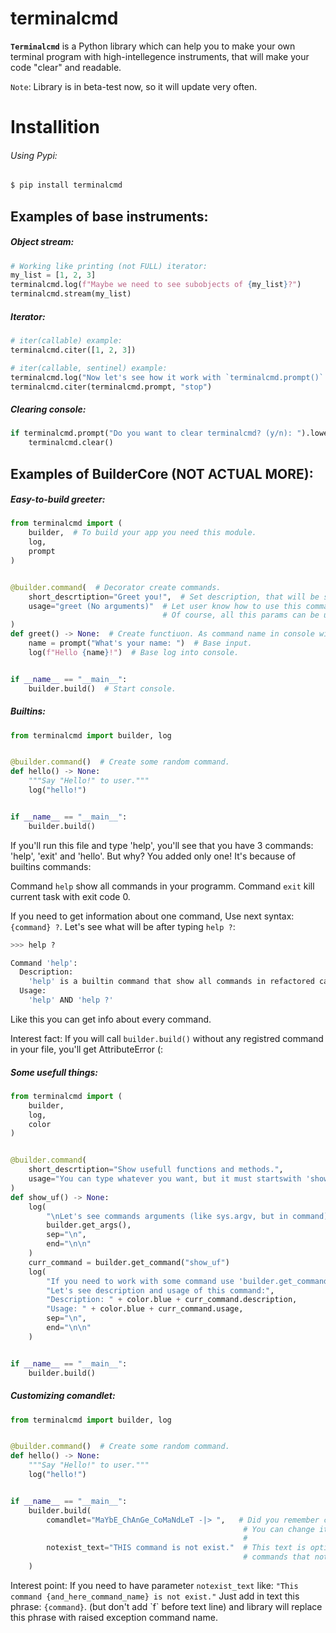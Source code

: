 # terminalcmd

**`Terminalcmd`** is a Python library which can help you to 
make your own terminal program with high-intellegence instruments, 
that will make your code "clear" and readable.

`Note`: Library is in beta-test now, so it will update very often.

# Installition
###### Using Pypi:
```bash
$ pip install terminalcmd
```
## Examples of base instruments:
##### Object stream:
```py
# Working like printing (not FULL) iterator:
my_list = [1, 2, 3]
terminalcmd.log(f"Maybe we need to see subobjects of {my_list}?")
terminalcmd.stream(my_list)
```
##### Iterator:
```py
# iter(callable) example:
terminalcmd.citer([1, 2, 3])

# iter(callable, sentinel) example:
terminalcmd.log("Now let's see how it work with `terminalcmd.prompt()` and 'stop' as sentinel")
terminalcmd.citer(terminalcmd.prompt, "stop")
```
##### Clearing console:
```py
if terminalcmd.prompt("Do you want to clear terminalcmd? (y/n): ").lower() == "y":
    terminalcmd.clear()
```
## Examples of BuilderCore (NOT ACTUAL MORE):
##### Easy-to-build greeter:
```py
from terminalcmd import (
    builder,  # To build your app you need this module.
    log,
    prompt
)


@builder.command(  # Decorator create commands.
    short_descrtiption="Greet you!",  # Set description, that will be shown in help-message.
    usage="greet (No arguments)"  # Let user know how to use this command.
                                  # Of course, all this params can be unfilled.
)
def greet() -> None:  # Create functiuon. As command name in console will be used function name.
    name = prompt("What's your name: ")  # Base input.
    log(f"Hello {name}!")  # Base log into console.


if __name__ == "__main__":
    builder.build()  # Start console.
```
##### Builtins:
```py
from terminalcmd import builder, log


@builder.command()  # Create some random command.
def hello() -> None:
    """Say "Hello!" to user."""
    log("hello!")


if __name__ == "__main__":
    builder.build()
```
If you'll run this file and type 'help', you'll see
that you have 3 commands: 'help', 'exit' and 'hello'.
But why? You added only one!
It's because of builtins commands:  

  Command `help` show all commands in your programm.
  Command `exit` kill current task with exit code 0.

If you need to get information about one command,
Use next syntax: `{command} ?`.
Let's see what will be after typing `help ?`:
```bash
>>> help ?

Command 'help':
  Description:
    'help' is a builtin command that show all commands in refactored case.
  Usage:
    'help' AND 'help ?'
```
Like this you can get info about every command.

Interest fact:
If you will call `builder.build()` without any
registred command in your file, you'll get
AttributeError (:
##### Some usefull things:
```py
from terminalcmd import (
    builder,
    log,
    color
)


@builder.command(
    short_descrtiption="Show usefull functions and methods.",
    usage="You can type whatever you want, but it must startswith 'show_uf'."
)
def show_uf() -> None:
    log(
        "\nLet's see commands arguments (like sys.argv, but in command):",
        builder.get_args(),
        sep="\n",
        end="\n\n"
    )
    curr_command = builder.get_command("show_uf")
    log(
        "If you need to work with some command use 'builder.get_command(command_name: str)'.",
        "Let's see description and usage of this command:",
        "Description: " + color.blue + curr_command.description,
        "Usage: " + color.blue + curr_command.usage,
        sep="\n",
        end="\n\n"
    )


if __name__ == "__main__":
    builder.build()
```
##### Customizing comandlet:
```py
from terminalcmd import builder, log


@builder.command()  # Create some random command.
def hello() -> None:
    """Say "Hello!" to user."""
    log("hello!")


if __name__ == "__main__":
    builder.build(
        comandlet="MaYbE_ChAnGe_CoMaNdLeT -|> ",   # Did you remember comandlet name in examples before?
                                                    # You can change it to your own text.
                                                    #
        notexist_text="THIS command is not exist."  # This text is optional and will be shown if user typed
                                                    # commands that not exist.
    )
```
Interest point:
If you need to have parameter `notexist_text` like:
`"This command {and_here_command_name} is not exist."`
Just add in text this phrase: `{command}`.
(but don't add \`f\` before text line) and library 
will replace this phrase with raised exception 
command name.
